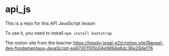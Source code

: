 # api_js
This is a repo for this API JavaScript lesson


To use it, you need to install `npm install bootstrap`

The notion site from the teacher 
https://heady-legal-e2d.notion.site/Rappel-des-fondamentaux-JavaScript-ea97001105b04e9894a6dc36e28def76